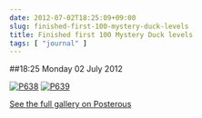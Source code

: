 ```yaml
---
date: 2012-07-02T18:25:09+09:00
slug: finished-first-100-mystery-duck-levels
title: Finished first 100 Mystery Duck levels
tags: [ "journal" ]
---
```


##18:25 Monday 02 July 2012

[![P638](https://getfile7.posterous.com/getfile/files.posterous.com/thunderrabbit/DpewtchnmoljFIFuCxrHIDitdqvjscuJmsAppHFzGsgDbEcFCgAmlbrrBJgg/p638.jpg.scaled500.jpg)](https://getfile9.posterous.com/getfile/files.posterous.com/thunderrabbit/DpewtchnmoljFIFuCxrHIDitdqvjscuJmsAppHFzGsgDbEcFCgAmlbrrBJgg/p638.jpg.scaled1000.jpg) [![P639](https://getfile2.posterous.com/getfile/files.posterous.com/thunderrabbit/AvJmftuvDBqFIaDhoekprJEtHybuHfmgoGwlqAuCrhDxrfgygamADugGyiJk/p639.jpg.scaled500.jpg)](https://getfile6.posterous.com/getfile/files.posterous.com/thunderrabbit/AvJmftuvDBqFIaDhoekprJEtHybuHfmgoGwlqAuCrhDxrfgygamADugGyiJk/p639.jpg.scaled1000.jpg)

[See the full gallery on Posterous](https://stream.robnugen.com/finished-first-100-mystery-duck-levels)
